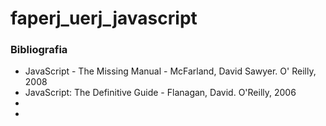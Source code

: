 # faperj_uerj_javascript

<h3>Bibliografia</h1>
<ul>
<li>JavaScript - The Missing Manual - McFarland, David Sawyer. O' Reilly, 2008</li>
<li>JavaScript: The Definitive Guide - Flanagan, David. O'Reilly, 2006</li>
<li></li>
<li></li>
</ul>
